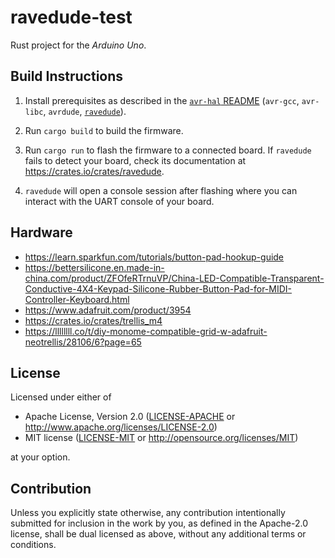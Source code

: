 ravedude-test
=============

Rust project for the _Arduino Uno_.

## Build Instructions
1. Install prerequisites as described in the [`avr-hal` README] (`avr-gcc`, `avr-libc`, `avrdude`, [`ravedude`]).

2. Run `cargo build` to build the firmware.

3. Run `cargo run` to flash the firmware to a connected board.  If `ravedude`
   fails to detect your board, check its documentation at
   <https://crates.io/crates/ravedude>.

4. `ravedude` will open a console session after flashing where you can interact
   with the UART console of your board.

[`avr-hal` README]: https://github.com/Rahix/avr-hal#readme
[`ravedude`]: https://crates.io/crates/ravedude

## Hardware

- https://learn.sparkfun.com/tutorials/button-pad-hookup-guide
- https://bettersilicone.en.made-in-china.com/product/ZFOfeRTrnuVP/China-LED-Compatible-Transparent-Conductive-4X4-Keypad-Silicone-Rubber-Button-Pad-for-MIDI-Controller-Keyboard.html
- https://www.adafruit.com/product/3954
- https://crates.io/crates/trellis_m4
- https://llllllll.co/t/diy-monome-compatible-grid-w-adafruit-neotrellis/28106/6?page=65
  
## License
Licensed under either of

 - Apache License, Version 2.0
   ([LICENSE-APACHE](LICENSE-APACHE) or <http://www.apache.org/licenses/LICENSE-2.0>)
 - MIT license
   ([LICENSE-MIT](LICENSE-MIT) or <http://opensource.org/licenses/MIT>)

at your option.

## Contribution
Unless you explicitly state otherwise, any contribution intentionally submitted
for inclusion in the work by you, as defined in the Apache-2.0 license, shall
be dual licensed as above, without any additional terms or conditions.
